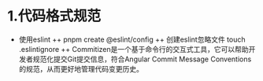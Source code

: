 # 1.代码格式规范

- 使用eslint
  ++ pnpm create @eslint/config
  ++ 创建eslint忽略文件 touch .eslintignore
  ++ Commitizen是一个基于命令行的交互式工具，它可以帮助开发者规范化提交Git提交信息，符合Angular Commit Message Conventions的规范，从而更好地管理代码变更历史。
